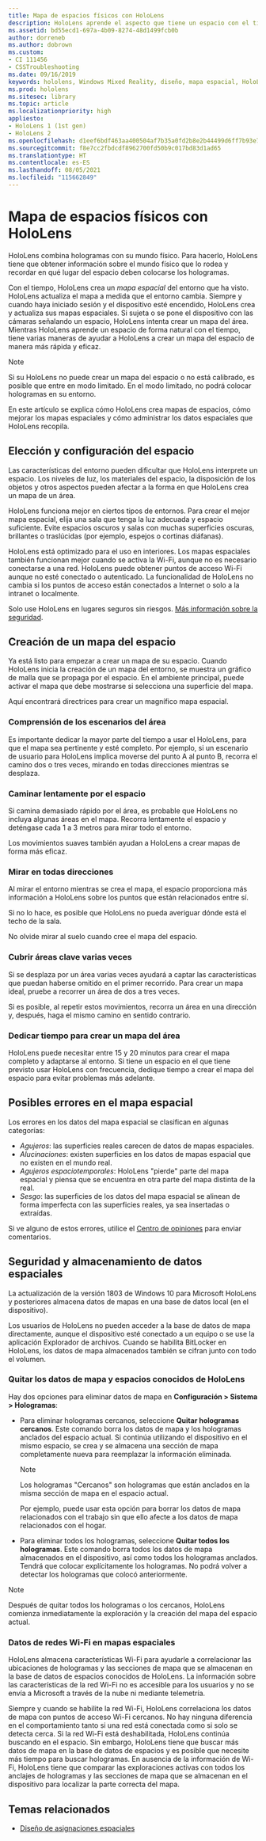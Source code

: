 ```yaml
---
title: Mapa de espacios físicos con HoloLens
description: HoloLens aprende el aspecto que tiene un espacio con el tiempo. Los usuarios pueden facilitar este proceso moviendo las HoloLens de determinadas maneras por el espacio.
ms.assetid: bd55ecd1-697a-4b09-8274-48d1499fcb0b
author: dorreneb
ms.author: dobrown
ms.custom:
- CI 111456
- CSSTroubleshooting
ms.date: 09/16/2019
keywords: hololens, Windows Mixed Reality, diseño, mapa espacial, HoloLens, reconstrucción superficial, malla, seguimiento de la cabeza, mapas
ms.prod: hololens
ms.sitesec: library
ms.topic: article
ms.localizationpriority: high
appliesto:
- HoloLens 1 (1st gen)
- HoloLens 2
ms.openlocfilehash: d1eef6bdf463aa400504af7b35a0fd2b8e2b44499d6ff7b93e70a2dd5952ef88
ms.sourcegitcommit: f8e7cc2fbdcdf8962700fd50b9c017bd83d1ad65
ms.translationtype: HT
ms.contentlocale: es-ES
ms.lasthandoff: 08/05/2021
ms.locfileid: "115662849"
---
```

# <a name="map-physical-spaces-with-hololens"></a>Mapa de espacios físicos con HoloLens

HoloLens combina hologramas con su mundo físico. Para hacerlo, HoloLens tiene que obtener información sobre el mundo físico que lo rodea y recordar en qué lugar del espacio deben colocarse los hologramas.

Con el tiempo, HoloLens crea un *mapa espacial* del entorno que ha visto.  HoloLens actualiza el mapa a medida que el entorno cambia. Siempre y cuando haya iniciado sesión y el dispositivo esté encendido, HoloLens crea y actualiza sus mapas espaciales. Si sujeta o se pone el dispositivo con las cámaras señalando un espacio, HoloLens intenta crear un mapa del área. Mientras HoloLens aprende un espacio de forma natural con el tiempo, tiene varias maneras de ayudar a HoloLens a crear un mapa del espacio de manera más rápida y eficaz.  

> [!NOTE]
> Si su HoloLens no puede crear un mapa del espacio o no está calibrado, es posible que entre en modo limitado. En el modo limitado, no podrá colocar hologramas en su entorno.

En este artículo se explica cómo HoloLens crea mapas de espacios, cómo mejorar los mapas espaciales y cómo administrar los datos espaciales que HoloLens recopila.

## <a name="choosing-and-setting-up-and-your-space"></a>Elección y configuración del espacio

Las características del entorno pueden dificultar que HoloLens interprete un espacio. Los niveles de luz, los materiales del espacio, la disposición de los objetos y otros aspectos pueden afectar a la forma en que HoloLens crea un mapa de un área.

HoloLens funciona mejor en ciertos tipos de entornos. Para crear el mejor mapa espacial, elija una sala que tenga la luz adecuada y espacio suficiente. Evite espacios oscuros y salas con muchas superficies oscuras, brillantes o traslúcidas (por ejemplo, espejos o cortinas diáfanas).

HoloLens está optimizado para el uso en interiores. Los mapas espaciales también funcionan mejor cuando se activa la Wi-Fi, aunque no es necesario conectarse a una red. HoloLens puede obtener puntos de acceso Wi-Fi aunque no esté conectado o autenticado. La funcionalidad de HoloLens no cambia si los puntos de acceso están conectados a Internet o solo a la intranet o localmente.

Solo use HoloLens en lugares seguros sin riesgos. [Más información sobre la seguridad](https://support.microsoft.com/help/4023454/safety-information).

## <a name="mapping-your-space"></a>Creación de un mapa del espacio

Ya está listo para empezar a crear un mapa de su espacio.  Cuando HoloLens inicia la creación de un mapa del entorno, se muestra un gráfico de malla que se propaga por el espacio.  En el ambiente principal, puede activar el mapa que debe mostrarse si selecciona una superficie del mapa.

Aquí encontrará directrices para crear un magnífico mapa espacial.

### <a name="understand-the-scenarios-for-the-area"></a>Comprensión de los escenarios del área

Es importante dedicar la mayor parte del tiempo a usar el HoloLens, para que el mapa sea pertinente y esté completo. Por ejemplo, si un escenario de usuario para HoloLens implica moverse del punto A al punto B, recorra el camino dos o tres veces, mirando en todas direcciones mientras se desplaza.  

### <a name="walk-slowly-around-the-space"></a>Caminar lentamente por el espacio

Si camina demasiado rápido por el área, es probable que HoloLens no incluya algunas áreas en el mapa. Recorra lentamente el espacio y deténgase cada 1 a 3 metros para mirar todo el entorno.  

Los movimientos suaves también ayudan a HoloLens a crear mapas de forma más eficaz.

### <a name="look-in-all-directions"></a>Mirar en todas direcciones

Al mirar el entorno mientras se crea el mapa, el espacio proporciona más información a HoloLens sobre los puntos que están relacionados entre sí.  

Si no lo hace, es posible que HoloLens no pueda averiguar dónde está el techo de la sala.  

No olvide mirar al suelo cuando cree el mapa del espacio.

### <a name="cover-key-areas-multiple-times"></a>Cubrir áreas clave varias veces

Si se desplaza por un área varias veces ayudará a captar las características que puedan haberse omitido en el primer recorrido. Para crear un mapa ideal, pruebe a recorrer un área de dos a tres veces.

Si es posible, al repetir estos movimientos, recorra un área en una dirección y, después, haga el mismo camino en sentido contrario.

### <a name="take-your-time-mapping-the-area"></a>Dedicar tiempo para crear un mapa del área

HoloLens puede necesitar entre 15 y 20 minutos para crear el mapa completo y adaptarse al entorno. Si tiene un espacio en el que tiene previsto usar HoloLens con frecuencia, dedique tiempo a crear el mapa del espacio para evitar problemas más adelante.  

## <a name="possible-errors-in-the-spatial-map"></a>Posibles errores en el mapa espacial

Los errores en los datos del mapa espacial se clasifican en algunas categorías:

- *Agujeros*: las  superficies reales carecen de datos de mapas espaciales.
- *Alucinaciones*: existen superficies en los datos de mapas espacial que no existen en el mundo real.
- *Agujeros espaciotemporales*: HoloLens "pierde" parte del mapa espacial y piensa que se encuentra en otra parte del mapa distinta de la real.
- *Sesgo*: las superficies de los datos del mapa espacial se alinean de forma imperfecta con las superficies reales, ya sea insertadas o extraídas.

Si ve alguno de estos errores, utilice el [Centro de opiniones](hololens-feedback.md) para enviar comentarios.

## <a name="security-and-storage-for-spatial-data"></a>Seguridad y almacenamiento de datos espaciales

La actualización de la versión 1803 de Windows 10 para Microsoft HoloLens y posteriores almacena datos de mapas en una base de datos local (en el dispositivo).

Los usuarios de HoloLens no pueden acceder a la base de datos de mapa directamente, aunque el dispositivo esté conectado a un equipo o se use la aplicación Explorador de archivos. Cuando se habilita BitLocker en HoloLens, los datos de mapa almacenados también se cifran junto con todo el volumen.

### <a name="remove-map-data-and-known-spaces-from-hololens"></a>Quitar los datos de mapa y espacios conocidos de HoloLens

Hay dos opciones para eliminar datos de mapa en **Configuración > Sistema > Hologramas**:

- Para eliminar hologramas cercanos, seleccione **Quitar hologramas cercanos**. Este comando borra los datos de mapa y los hologramas anclados del espacio actual. Si continúa utilizando el dispositivo en el mismo espacio, se crea y se almacena una sección de mapa completamente nueva para reemplazar la información eliminada.

   > [!NOTE]
   > Los hologramas "Cercanos" son hologramas que están anclados en la misma sección de mapa en el espacio actual.

   Por ejemplo, puede usar esta opción para borrar los datos de mapa relacionados con el trabajo sin que ello afecte a los datos de mapa relacionados con el hogar.

- Para eliminar todos los hologramas, seleccione **Quitar todos los hologramas**. Este comando borra todos los datos de mapa almacenados en el dispositivo, así como todos los hologramas anclados. Tendrá que colocar explícitamente los hologramas. No podrá volver a detectar los hologramas que colocó anteriormente.

> [!NOTE]
> Después de quitar todos los hologramas o los cercanos, HoloLens comienza inmediatamente la exploración y la creación del mapa del espacio actual.

### <a name="wi-fi-data-in-spatial-maps"></a>Datos de redes Wi-Fi en mapas espaciales

HoloLens almacena características Wi-Fi para ayudarle a correlacionar las ubicaciones de hologramas y las secciones de mapa que se almacenan en la base de datos de espacios conocidos de HoloLens. La información sobre las características de la red Wi-Fi no es accesible para los usuarios y no se envía a Microsoft a través de la nube ni mediante telemetría.

Siempre y cuando se habilite la red Wi-Fi, HoloLens correlaciona los datos de mapa con puntos de acceso Wi-Fi cercanos. No hay ninguna diferencia en el comportamiento tanto si una red está conectada como si solo se detecta cerca. Si la red Wi-Fi está deshabilitada, HoloLens continúa buscando en el espacio. Sin embargo, HoloLens tiene que buscar más datos de mapa en la base de datos de espacios y es posible que necesite más tiempo para buscar hologramas. En ausencia de la información de Wi-Fi, HoloLens tiene que comparar las exploraciones activas con todos los anclajes de hologramas y las secciones de mapa que se almacenan en el dispositivo para localizar la parte correcta del mapa.

## <a name="related-topics"></a>Temas relacionados

- [Diseño de asignaciones espaciales](/windows/mixed-reality/spatial-mapping)
